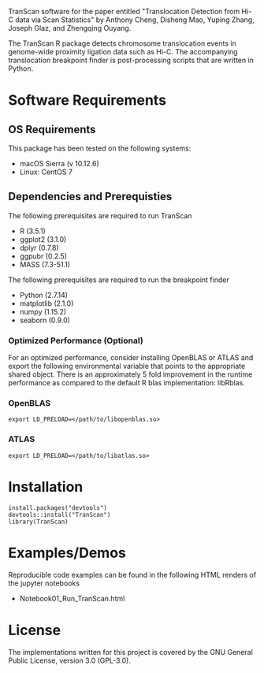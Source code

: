 TranScan software for the paper entitled "Translocation Detection from Hi-C data via Scan Statistics" by Anthony Cheng, Disheng Mao, Yuping Zhang, Joseph Glaz, and Zhengqing Ouyang.

The TranScan R package detects chromosome translocation events in genome-wide proximity ligation data such as Hi-C. The accompanying translocation breakpoint finder is post-processing scripts that are written in Python.

# Software Requirements

## OS Requirements
This package has been tested on the following systems:
+ macOS Sierra (v 10.12.6)
+ Linux: CentOS 7

## Dependencies and Prerequisties
The following prerequisites are required to run TranScan
+ R (3.5.1)
+ ggplot2 (3.1.0)
+ dplyr (0.7.8)
+ ggpubr (0.2.5)
+ MASS (7.3-51.1)

The following prerequisites are required to run the breakpoint finder
+ Python (2.7.14)
+ matplotlib (2.1.0)
+ numpy (1.15.2)
+ seaborn (0.9.0)

### Optimized Performance (Optional)
For an optimized performance, consider installing OpenBLAS or ATLAS and export
the following environmental variable that points to the appropriate shared object.
There is an approximately 5 fold improvement in the runtime performance as compared
to the default R blas implementation: libRblas.

### OpenBLAS
```
export LD_PRELOAD=</path/to/libopenblas.so>
```

### ATLAS
```
export LD_PRELOAD=</path/to/libatlas.so>
```

# Installation

```
install.packages("devtools")
devtools::install("TranScan")
library(TranScan)
```

# Examples/Demos
Reproducible code examples can be found in the following HTML renders of the jupyter notebooks
+ Notebook01_Run_TranScan.html

# License
The implementations written for this project is covered by the GNU General Public License, version 3.0 (GPL-3.0).
